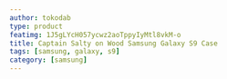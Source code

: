 ```yaml
---
author: tokodab
type: product
featimg: 1J5gLYcH057ycwz2aoTppyIyMtl8vkM-o
title: Captain Salty on Wood Samsung Galaxy S9 Case
tags: [samsung, galaxy, s9]
category: [samsung]
---
```

